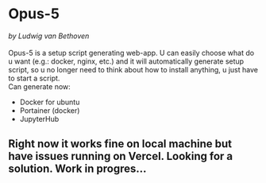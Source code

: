 # Opus-5
<i>by Ludwig van Bethoven</i> <br><br>
Opus-5 is a setup script generating web-app. U can easily choose what do u want (e.g.: docker, nginx, etc.) and it will automatically generate setup script, so u no longer need to think about how to install anything, u just have to start a script.
<br>
Can generate now:<br>
<ul>
    <li>Docker for ubuntu</li>
    <li>Portainer (docker)</li>
    <li>JupyterHub</li>
</ul>
<h2>Right now it works fine on local machine but have issues running on Vercel. Looking for a solution. Work in progres...</h2>
